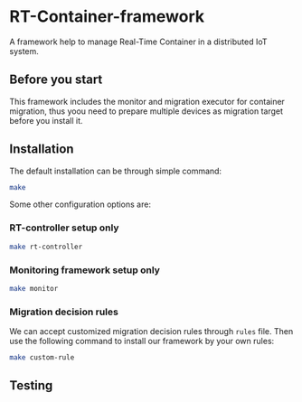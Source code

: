 # RT-Container-framework
A framework help to manage Real-Time Container in a distributed IoT system.

## Before you start
This framework includes the monitor and migration executor for container migration, thus yoou need to prepare multiple devices as migration target before you install it.
## Installation
The default installation can be through simple command:
```sh
make
```

Some other configuration options are:
### RT-controller setup only
```sh
make rt-controller
```
### Monitoring framework setup only
```sh
make monitor
```
### Migration decision rules
We can accept customized migration decision rules through `rules` file.
Then use the following command to install our framework by your own rules:
```sh
make custom-rule
```
## Testing
